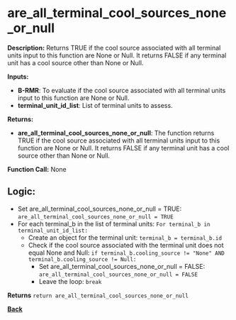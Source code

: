 # are_all_terminal_cool_sources_none_or_null   

**Description:** Returns TRUE if the cool source associated with all terminal units input to this function are None or Null. It returns FALSE if any terminal unit has a cool source other than None or Null.   

**Inputs:**  
- **B-RMR**: To evaluate if the cool source associated with all terminal units input to this function are None or Null.   
- **terminal_unit_id_list**: List of terminal units to assess.   

**Returns:**  
- **are_all_terminal_cool_sources_none_or_null**: The function returns TRUE if the cool source associated with all terminal units input to this function are None or Null. It returns FALSE if any terminal unit has a cool source other than None or Null.  
 
**Function Call:**  None    

## Logic: 
- Set are_all_terminal_cool_sources_none_or_null = TRUE: `are_all_terminal_cool_sources_none_or_null = TRUE`  
- For each terminal_b in the list of terminal units: `For terminal_b in terminal_unit_id_list:`  
    - Create an object for the terminal unit: `terminal_b = terminal_b.id`  
    - Check if the cool source associated with the terminal unit does not equal None and Null: `if terminal_b.cooling_source != "None" AND terminal_b.cooling_source != Null:`  
        - Set are_all_terminal_cool_sources_none_or_null = FALSE: `are_all_terminal_cool_sources_none_or_null = FALSE`
        - Leave the loop: `break`  

**Returns** `return are_all_terminal_cool_sources_none_or_null`  

**[Back](../../../_toc.md)**
